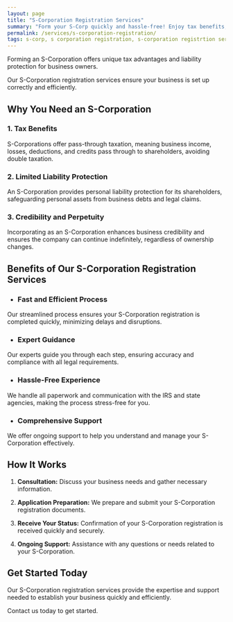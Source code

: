 ```yaml
---
layout: page
title: "S-Corporation Registration Services"
summary: "Form your S-Corp quickly and hassle-free! Enjoy tax benefits, liability protection, and enhanced credibility."
permalink: /services/s-corporation-registration/
tags: s-corp, s corporation registration, s-corporation registrtion services,
---
```


Forming an S-Corporation offers unique tax advantages and liability protection for business owners. 

Our S-Corporation registration services ensure your business is set up correctly and efficiently.

## Why You Need an S-Corporation

### 1. Tax Benefits
S-Corporations offer pass-through taxation, meaning business income, losses, deductions, and credits pass through to shareholders, avoiding double taxation.

### 2. Limited Liability Protection
An S-Corporation provides personal liability protection for its shareholders, safeguarding personal assets from business debts and legal claims.

### 3. Credibility and Perpetuity
Incorporating as an S-Corporation enhances business credibility and ensures the company can continue indefinitely, regardless of ownership changes.

## Benefits of Our S-Corporation Registration Services

- ### Fast and Efficient Process
Our streamlined process ensures your S-Corporation registration is completed quickly, minimizing delays and disruptions.

- ### Expert Guidance
Our experts guide you through each step, ensuring accuracy and compliance with all legal requirements.

- ### Hassle-Free Experience
We handle all paperwork and communication with the IRS and state agencies, making the process stress-free for you.

- ### Comprehensive Support
We offer ongoing support to help you understand and manage your S-Corporation effectively.

## How It Works

1. **Consultation:** Discuss your business needs and gather necessary information.

2. **Application Preparation:** We prepare and submit your S-Corporation registration documents.

3. **Receive Your Status:** Confirmation of your S-Corporation registration is received quickly and securely.

4. **Ongoing Support:** Assistance with any questions or needs related to your S-Corporation.

## Get Started Today

Our S-Corporation registration services provide the expertise and support needed to establish your business quickly and efficiently. 

Contact us today to get started.

